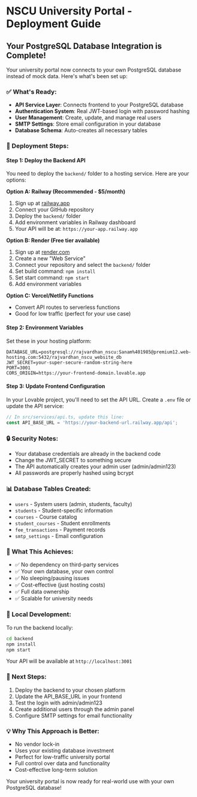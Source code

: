# NSCU University Portal - Deployment Guide

## Your PostgreSQL Database Integration is Complete!

Your university portal now connects to your own PostgreSQL database instead of mock data. Here's what's been set up:

### ✅ What's Ready:
- **API Service Layer**: Connects frontend to your PostgreSQL database
- **Authentication System**: Real JWT-based login with password hashing
- **User Management**: Create, update, and manage real users
- **SMTP Settings**: Store email configuration in your database
- **Database Schema**: Auto-creates all necessary tables

### 🚀 Deployment Steps:

#### Step 1: Deploy the Backend API
You need to deploy the `backend/` folder to a hosting service. Here are your options:

**Option A: Railway (Recommended - $5/month)**
1. Sign up at [railway.app](https://railway.app)
2. Connect your GitHub repository
3. Deploy the `backend/` folder
4. Add environment variables in Railway dashboard
5. Your API will be at: `https://your-app.railway.app`

**Option B: Render (Free tier available)**
1. Sign up at [render.com](https://render.com)
2. Create a new "Web Service"
3. Connect your repository and select the `backend/` folder
4. Set build command: `npm install`
5. Set start command: `npm start`
6. Add environment variables

**Option C: Vercel/Netlify Functions**
- Convert API routes to serverless functions
- Good for low traffic (perfect for your use case)

#### Step 2: Environment Variables
Set these in your hosting platform:

```
DATABASE_URL=postgresql://rajvardhan_nscu:Sanam%401985@premium12.web-hosting.com:5432/rajvardhan_nscu_website_db
JWT_SECRET=your-super-secure-random-string-here
PORT=3001
CORS_ORIGIN=https://your-frontend-domain.lovable.app
```

#### Step 3: Update Frontend Configuration
In your Lovable project, you'll need to set the API URL. Create a `.env` file or update the API service:

```typescript
// In src/services/api.ts, update this line:
const API_BASE_URL = 'https://your-backend-url.railway.app/api';
```

### 🔒 Security Notes:
- Your database credentials are already in the backend code
- Change the JWT_SECRET to something secure
- The API automatically creates your admin user (admin/admin123)
- All passwords are properly hashed using bcrypt

### 📊 Database Tables Created:
- `users` - System users (admin, students, faculty)
- `students` - Student-specific information
- `courses` - Course catalog
- `student_courses` - Student enrollments
- `fee_transactions` - Payment records
- `smtp_settings` - Email configuration

### 🎯 What This Achieves:
- ✅ No dependency on third-party services
- ✅ Your own database, your own control
- ✅ No sleeping/pausing issues
- ✅ Cost-effective (just hosting costs)
- ✅ Full data ownership
- ✅ Scalable for university needs

### 🔧 Local Development:
To run the backend locally:
```bash
cd backend
npm install
npm start
```

Your API will be available at `http://localhost:3001`

### 📝 Next Steps:
1. Deploy the backend to your chosen platform
2. Update the API_BASE_URL in your frontend
3. Test the login with admin/admin123
4. Create additional users through the admin panel
5. Configure SMTP settings for email functionality

### 💡 Why This Approach is Better:
- No vendor lock-in
- Uses your existing database investment
- Perfect for low-traffic university portal
- Full control over data and functionality
- Cost-effective long-term solution

Your university portal is now ready for real-world use with your own PostgreSQL database!